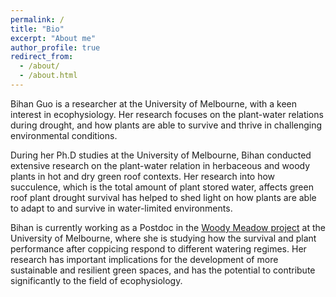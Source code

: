 ```yaml
---
permalink: /
title: "Bio"
excerpt: "About me"
author_profile: true
redirect_from: 
  - /about/
  - /about.html
---
```


Bihan Guo is a researcher at the University of Melbourne, with a keen interest in ecophysiology. Her research focuses on the plant-water relations during drought, and how plants are able to survive and thrive in challenging environmental conditions.

During her Ph.D studies at the University of Melbourne, Bihan conducted extensive research on the plant-water relation in herbaceous and woody plants in hot and dry green roof contexts. Her research into how succulence, which is the total amount of plant stored water, affects green roof plant drought survival has helped to shed light on how plants are able to adapt to and survive in water-limited environments. 

Bihan is currently working as a Postdoc in the [Woody Meadow project](https://woodymeadow.unimelb.edu.au/) at the University of Melbourne, where she is studying how the survival and plant performance after coppicing respond to different watering regimes. Her research has important implications for the development of more sustainable and resilient green spaces, and has the potential to contribute significantly to the field of ecophysiology.
